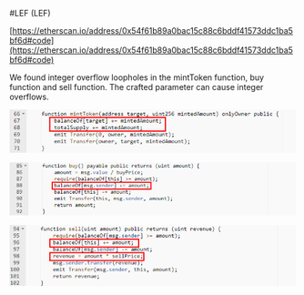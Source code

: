 #LEF (LEF)

[https://etherscan.io/address/0x54f61b89a0bac15c88c6bddf41573ddc1ba5bf6d#code](https://etherscan.io/address/0x54f61b89a0bac15c88c6bddf41573ddc1ba5bf6d#code)

We found integer overflow loopholes in the mintToken function, buy function and sell function. The crafted parameter can cause integer overflows.

![](./1.png)

![](./2.png)

![](./3.png)

